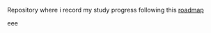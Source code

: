 Repository where i record my study progress following this [roadmap](https://roadmap.sh/computer-science)

eee
